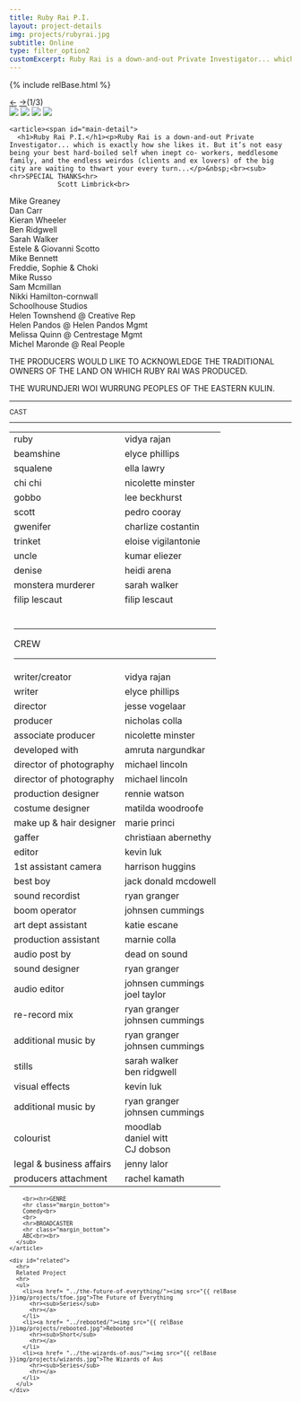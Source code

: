 ```yaml
---
title: Ruby Rai P.I.
layout: project-details
img: projects/rubyrai.jpg
subtitle: Online
type: filter_option2
customExcerpt: Ruby Rai is a down-and-out Private Investigator... which is exactly how she likes it. But it’s not easy being your best hard-boiled self when inept co- workers, meddlesome family, and the endless weirdos (clients and ex lovers) of the big city are waiting to thwart your every turn...
---
```


{% include relBase.html %}

  <section id="details">
    <div id="carousel">
      <div id="carousel_controls"><span><a href="#" id="carousel_backward">&larr;</a> <a href="#"
            id="carousel_forward">&rarr;</a></span><span id="pagecount">(1/3)</span></div>
      <div id="carousel_img">
        <img src="{{ relBase }}img/gallery/rubyrai1.jpg" id="img1">
        <img src="{{ relBase }}img/gallery/rubyrai2.jpg" id="img2">
        <img src="{{ relBase }}img/gallery/rubyrai3.jpg" id="img3">
        <img src="{{ relBase }}img/gallery/rubyrai4.jpg" id="img4">
      </div>
    </div>

    <article><span id="main-detail">
      <h1>Ruby Rai P.I.</h1><p>Ruby Rai is a down-and-out Private Investigator... which is exactly how she likes it. But it’s not easy being your best hard-boiled self when inept co- workers, meddlesome family, and the endless weirdos (clients and ex lovers) of the big city are waiting to thwart your every turn...</p>&nbsp;<br><sub><hr>SPECIAL THANKS<hr>
                Scott Limbrick<br>
Mike Greaney<br>
Dan Carr<br>
Kieran Wheeler<br>
Ben Ridgwell<br>
Sarah Walker<br>
Estele & Giovanni Scotto<br>
Mike Bennett<br>
Freddie, Sophie & Choki<br>
Mike Russo<br>
Sam Mcmillan<br>
Nikki Hamilton-cornwall<br>
Schoolhouse Studios<br>
Helen Townshend @ Creative Rep<br>
Helen Pandos @ Helen Pandos Mgmt<br>
Melissa Quinn @ Centrestage Mgmt<br>
Michel Maronde @ Real People<br><p>THE PRODUCERS WOULD LIKE TO ACKNOWLEDGE THE TRADITIONAL OWNERS OF THE LAND ON WHICH RUBY RAI WAS PRODUCED.

THE WURUNDJERI WOI WURRUNG PEOPLES OF THE EASTERN KULIN.

</p></sub>
     
</span>
      <sub>
        <hr>CAST
        <hr class="margin_bottom">
        <table>
          <tr>
            <td>ruby</td>
            <td>vidya rajan</td>
          </tr>
          <tr>
            <td>beamshine</td>
            <td>elyce phillips</td>
          </tr>
          <tr>
            <td>squalene</td>
            <td>ella lawry</td>
          </tr>
          <tr>
            <td>chi chi</td>
            <td>nicolette minster</td>
          </tr>
          <tr>
            <td>gobbo</td>
            <td>lee beckhurst</td>
          </tr>
          <tr>
            <td>scott</td>
            <td>pedro cooray</td>
          </tr>
          <tr>
            <td>gwenifer</td>
            <td>charlize costantin</td>
          </tr>
          <tr>
            <td>trinket</td>
            <td>eloise vigilantonie</td>
          </tr>
          <tr>
            <td>uncle</td>
            <td>kumar eliezer</td>
          </tr>
          <tr>
            <td>denise</td>
            <td>heidi arena</td>
          </tr>
          <tr>
            <td>monstera murderer</td>
            <td>sarah walker</td>
          </tr>
          <tr>
            <td>filip lescaut</td>
            <td>filip lescaut</td>
          </tr>
          <tr>
            <td colspan="2">
                <br />
                <hr>CREW<hr>
            </td>
          </tr>
          <tr>
            <td>writer/creator</td>
            <td>vidya rajan</td>
          </tr>
          <tr>
            <td>writer</td>
            <td>elyce phillips</td>
          </tr>
          <tr>
            <td>director</td>
            <td>jesse vogelaar</td>
          </tr>
          <tr>
            <td>producer</td>
            <td>nicholas colla</td>
          </tr>
          <tr>
            <td>associate producer</td>
            <td>nicolette minster</td>
          </tr>
          <tr>
            <td>developed with</td>
            <td>amruta nargundkar</td>
          </tr>
          <tr>
            <td>director of photography</td>
            <td>michael lincoln</td>
          </tr>
          <tr>
            <td>director of photography</td>
            <td>michael lincoln</td>
          </tr>
          <tr>
            <td>production designer</td>
            <td>rennie watson</td>
          </tr>
          <tr>
            <td>costume designer</td>
            <td>matilda woodroofe<br></td>
          </tr>
          <tr>
            <td>make up & hair designer</td>
            <td>marie princi</td>
          </tr>
          <tr>
            <td>gaffer</td>
            <td>christiaan abernethy</td>
          </tr>
          <tr>
            <td>editor</td>
            <td>kevin luk<br></td>
          </tr>
          <tr>
            <td>1st assistant camera</td>
            <td>harrison huggins<br></td>
          </tr>
          <tr>
            <td>best boy</td>
            <td>jack donald mcdowell<br></td>
          </tr>
          <tr>
            <td>sound recordist</td>
            <td>ryan granger<br></td>
          </tr>
          <tr>
            <td>boom operator</td>
            <td>johnsen cummings<br></td>
          </tr>
          <tr>
            <td>art dept assistant</td>
            <td>katie escane<br></td>
          </tr>
          <tr>
            <td>production assistant</td>
            <td>marnie colla<br></td>
          </tr>
          <tr>
            <td>audio post by</td>
            <td>dead on sound<br></td>
          </tr>
          <tr>
            <td>sound designer</td>
            <td>ryan granger<br></td>
          </tr>
          <tr>
            <td>audio editor</td>
            <td>johnsen cummings<br>joel taylor</td>
          </tr>
          <tr>
            <td>re-record mix</td>
            <td>ryan granger<br>johnsen cummings</td>
          </tr>
          <tr>
            <td>additional music by</td>
            <td>ryan granger<br>johnsen cummings</td>
          </tr>
          <tr>
            <td>stills</td>
            <td>sarah walker<br>ben ridgwell</td>
          </tr>
          <tr>
            <td>visual effects</td>
            <td>kevin luk</td>
          </tr>
          <tr>
            <td>additional music by</td>
            <td>ryan granger<br>johnsen cummings</td>
          </tr>
          <tr>
            <td>colourist</td>
            <td>moodlab<br>daniel witt<br>CJ dobson<br></td>
          </tr>
          <tr>
            <td>legal & business affairs</td>
            <td>jenny lalor</td>
          </tr>
          <tr>
            <td>producers attachment</td>
            <td>rachel kamath</td>
          </tr>
        </table>

        <br><hr>GENRE
        <hr class="margin_bottom">
        Comedy<br>
        <br>
        <hr>BROADCASTER
        <hr class="margin_bottom">
        ABC<br><br>
      </sub>
    </article>

    <div id="related">
      <hr>
      Related Project
      <hr>
      <ul>
        <li><a href= "../the-future-of-everything/"><img src="{{ relBase }}img/projects/tfoe.jpg">The Future of Everything
          <hr><sub>Series</sub>
          <hr></a>
        </li>
        <li><a href= "../rebooted/"><img src="{{ relBase }}img/projects/rebooted.jpg">Rebooted
          <hr><sub>Short</sub>
          <hr></a>
        </li>
        <li><a href= "../the-wizards-of-aus/"><img src="{{ relBase }}img/projects/wizards.jpg">The Wizards of Aus
          <hr><sub>Series</sub>
          <hr></a>
        </li>
      </ul>
    </div>

  </section>

  <div id="gradient"></div>
